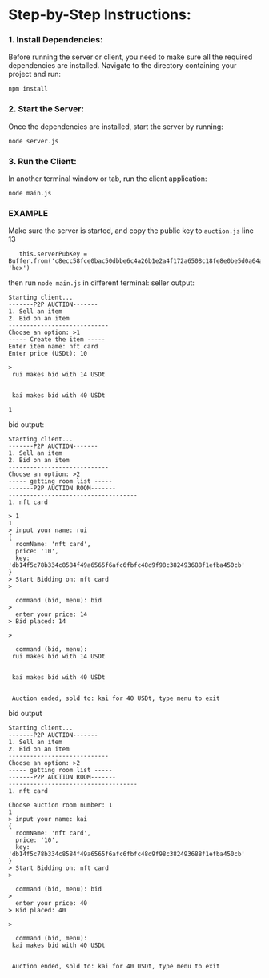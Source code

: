 # Step-by-Step Instructions:

### 1. **Install Dependencies:**
Before running the server or client, you need to make sure all the required dependencies are installed. Navigate to the directory containing your project and run:
```
npm install
```

### 2. **Start the Server:**
Once the dependencies are installed, start the server by running:
```
node server.js
```

### 3. **Run the Client:**
In another terminal window or tab, run the client application:
```
node main.js
```

### EXAMPLE
Make sure the server is started, and copy the public key to  `auction.js` line 13  
```
   this.serverPubKey = Buffer.from('c8ecc58fce0bac50dbbe6c4a26b1e2a4f172a6508c18fe8e0be5d0a64ae2728e', 'hex')
```

then run `node main.js` in different terminal:
seller output:
```
Starting client...
-------P2P AUCTION-------
1. Sell an item
2. Bid on an item
----------------------------
Choose an option: >1
----- Create the item -----
Enter item name: nft card
Enter price (USDt): 10

> 
 rui makes bid with 14 USDt 


 kai makes bid with 40 USDt 

1

```

bid output:
```
Starting client...
-------P2P AUCTION-------
1. Sell an item
2. Bid on an item
----------------------------
Choose an option: >2
----- getting room list -----
-------P2P AUCTION ROOM-------
------------------------------------
1. nft card

> 1
1
> input your name: rui
{
  roomName: 'nft card',
  price: '10',
  key: 'db14f5c78b334c8584f49a6565f6afc6fbfc48d9f98c382493688f1efba450cb'
}
> Start Bidding on: nft card
>

  command (bid, menu): bid
>
  enter your price: 14
> Bid placed: 14 

>

  command (bid, menu): 
 rui makes bid with 14 USDt 


 kai makes bid with 40 USDt 


 Auction ended, sold to: kai for 40 USDt, type menu to exit
```

bid output
```
Starting client...
-------P2P AUCTION-------
1. Sell an item
2. Bid on an item
----------------------------
Choose an option: >2
----- getting room list -----
-------P2P AUCTION ROOM-------
------------------------------------
1. nft card

Choose auction room number: 1
1
> input your name: kai
{
  roomName: 'nft card',
  price: '10',
  key: 'db14f5c78b334c8584f49a6565f6afc6fbfc48d9f98c382493688f1efba450cb'
}
> Start Bidding on: nft card
>

  command (bid, menu): bid
>
  enter your price: 40
> Bid placed: 40 

>

  command (bid, menu): 
 kai makes bid with 40 USDt 


 Auction ended, sold to: kai for 40 USDt, type menu to exit
```